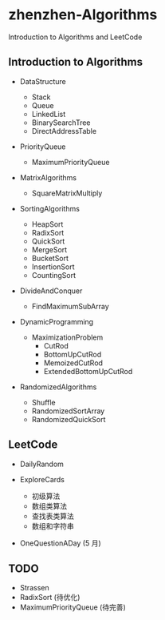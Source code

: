 # zhenzhen-Algorithms

Introduction to Algorithms and LeetCode

## Introduction to Algorithms

- DataStructure

  - Stack
  - Queue
  - LinkedList
  - BinarySearchTree
  - DirectAddressTable

- PriorityQueue

  - MaximumPriorityQueue

- MatrixAlgorithms

  - SquareMatrixMultiply

- SortingAlgorithms

  - HeapSort
  - RadixSort
  - QuickSort
  - MergeSort
  - BucketSort
  - InsertionSort
  - CountingSort

- DivideAndConquer

  - FindMaximumSubArray

- DynamicProgramming

  - MaximizationProblem
    - CutRod
    - BottomUpCutRod
    - MemoizedCutRod
    - ExtendedBottomUpCutRod

- RandomizedAlgorithms

  - Shuffle
  - RandomizedSortArray
  - RandomizedQuickSort

## LeetCode

- DailyRandom

- ExploreCards

  - 初级算法
  - 数组类算法
  - 查找表类算法
  - 数组和字符串

- OneQuestionADay (5 月)

## TODO

- Strassen
- RadixSort (待优化)
- MaximumPriorityQueue (待完善)
